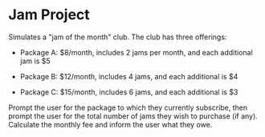 # Jam Project

Simulates a "jam of the month" club. The club has three offerings:

- Package A: $8/month, includes 2 jams per month, and each additional jam is $5

- Package B: $12/month, includes 4 jams, and each additional is $4 

- Package C: $15/month, includes 6 jams, and each additional is $3

Prompt the user for the package to which they currently subscribe, then prompt
the user for the total number of jams they wish to purchase (if any). Calculate the monthly fee and inform the user what they owe.